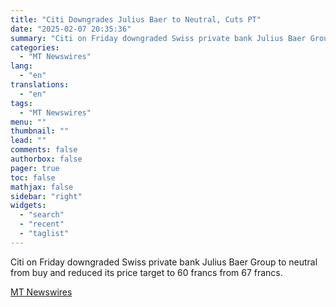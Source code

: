 ```yaml
---
title: "Citi Downgrades Julius Baer to Neutral, Cuts PT"
date: "2025-02-07 20:35:36"
summary: "Citi on Friday downgraded Swiss private bank Julius Baer Group  to neutral from buy and reduced its price target to 60 francs from 67 francs."
categories:
  - "MT Newswires"
lang:
  - "en"
translations:
  - "en"
tags:
  - "MT Newswires"
menu: ""
thumbnail: ""
lead: ""
comments: false
authorbox: false
pager: true
toc: false
mathjax: false
sidebar: "right"
widgets:
  - "search"
  - "recent"
  - "taglist"
---
```


Citi on Friday downgraded Swiss private bank Julius Baer Group to neutral from buy and reduced its price target to 60 francs from 67 francs.

[MT Newswires](https://www.tradingview.com/news/mtnewswires.com:20250207:G2465163:0/)
